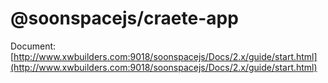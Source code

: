 # @soonspacejs/craete-app

Document: [http://www.xwbuilders.com:9018/soonspacejs/Docs/2.x/guide/start.html](http://www.xwbuilders.com:9018/soonspacejs/Docs/2.x/guide/start.html)
